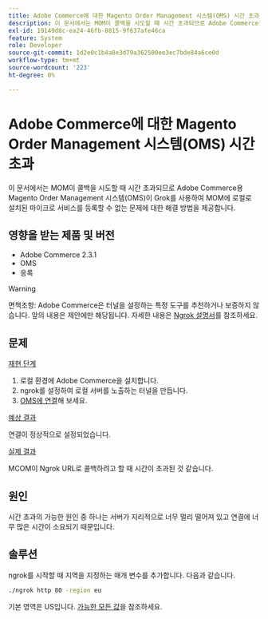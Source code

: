 ```yaml
---
title: Adobe Commerce에 대한 Magento Order Management 시스템(OMS) 시간 초과
description: 이 문서에서는 MOM이 콜백을 시도할 때 시간 초과되므로 Adobe Commerce용 Magento Order Management 시스템(OMS)이 Grok를 사용하여 MOM에 로컬로 설치된 마이크로 서비스를 등록할 수 없는 문제에 대한 해결 방법을 제공합니다.
exl-id: 19149d8c-ea24-46fb-8815-9f637afe46ca
feature: System
role: Developer
source-git-commit: 1d2e0c1b4a8e3d79a362500ee3ec7bde84a6ce0d
workflow-type: tm+mt
source-wordcount: '223'
ht-degree: 0%

---
```


# Adobe Commerce에 대한 Magento Order Management 시스템(OMS) 시간 초과

이 문서에서는 MOM이 콜백을 시도할 때 시간 초과되므로 Adobe Commerce용 Magento Order Management 시스템(OMS)이 Grok를 사용하여 MOM에 로컬로 설치된 마이크로 서비스를 등록할 수 없는 문제에 대한 해결 방법을 제공합니다.

## 영향을 받는 제품 및 버전

* Adobe Commerce 2.3.1
* OMS
* 응록

>[!WARNING]
>
>면책조항: Adobe Commerce은 터널을 설정하는 특정 도구를 추천하거나 보증하지 않습니다. 앞의 내용은 제안에만 해당됩니다. 자세한 내용은 [Ngrok 설명서](https://ngrok.com/docs)를 참조하세요.

## 문제

<u>재현 단계</u>

1. 로컬 환경에 Adobe Commerce을 설치합니다.
1. ngrok를 설정하여 로컬 서버를 노출하는 터널을 만듭니다.
1. [OMS에 연결](https://omsdocs.magento.com/en/integration/connector/setup-tutorial/)해 보세요.

<u>예상 결과</u>

연결이 정상적으로 설정되었습니다.

<u>실제 결과</u>

MCOM이 Ngrok URL로 콜백하려고 할 때 시간이 초과된 것 같습니다.

## 원인

시간 초과의 가능한 원인 중 하나는 서버가 지리적으로 너무 멀리 떨어져 있고 연결에 너무 많은 시간이 소요되기 때문입니다.

## 솔루션

ngrok를 시작할 때 지역을 지정하는 매개 변수를 추가합니다. 다음과 같습니다.

```bash
./ngrok http 80 -region eu
```

기본 영역은 US입니다. [가능한 모든 값](https://ngrok.com/docs#config_region)을 참조하세요.
